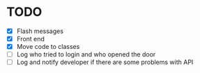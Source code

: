 # TODO
 * [x] Flash messages
 * [x] Front end
 * [x] Move code to classes
 * [ ] Log who tried to login and who opened the door
 * [ ] Log and notify developer if there are some problems with API
